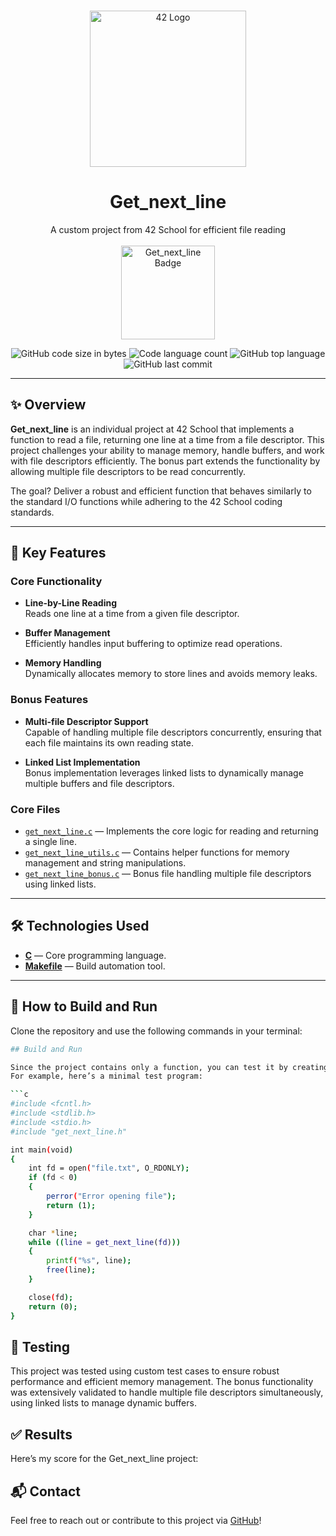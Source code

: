 <br />
<p align="center">
  <a href="https://raw.githubusercontent.com/othneildrew/Best-README-Template/master/images/logo.png">
    <img src="https://upload.wikimedia.org/wikipedia/commons/thumb/8/8d/42_Logo.svg/1200px-42_Logo.svg.png" alt="42 Logo" width="250" height="250">
  </a>

  <h1 align="center">Get_next_line</h1>

  <p align="center">
    A custom project from 42 School for efficient file reading
    <br />
    <br />
    <img src="https://github.com/doooriian/42-Badges/blob/main/badges/get_next_linem.png" alt="Get_next_line Badge" width="150">
  </p>
</p>

<p align="center">
  <img alt="GitHub code size in bytes" src="https://img.shields.io/github/languages/code-size/doooriian/Get_next_line?color=1A237E" />
  <img alt="Code language count" src="https://img.shields.io/github/languages/count/doooriian/Get_next_line?color=00BCD4" />
  <img alt="GitHub top language" src="https://img.shields.io/github/languages/top/doooriian/Get_next_line?color=7B1FA2" />
  <img alt="GitHub last commit" src="https://img.shields.io/github/last-commit/doooriian/Get_next_line?color=D32F2F" />
</p>

---

## ✨ Overview

**Get_next_line** is an individual project at 42 School that implements a function to read a file, returning one line at a time from a file descriptor. This project challenges your ability to manage memory, handle buffers, and work with file descriptors efficiently. The bonus part extends the functionality by allowing multiple file descriptors to be read concurrently.

The goal? Deliver a robust and efficient function that behaves similarly to the standard I/O functions while adhering to the 42 School coding standards.

---

## 📑 Key Features

### Core Functionality
- **Line-by-Line Reading**  
  Reads one line at a time from a given file descriptor.
  
- **Buffer Management**  
  Efficiently handles input buffering to optimize read operations.

- **Memory Handling**  
  Dynamically allocates memory to store lines and avoids memory leaks.

### Bonus Features
- **Multi-file Descriptor Support**  
  Capable of handling multiple file descriptors concurrently, ensuring that each file maintains its own reading state.
  
- **Linked List Implementation**  
  Bonus implementation leverages linked lists to dynamically manage multiple buffers and file descriptors.

### Core Files
- [`get_next_line.c`](https://github.com/doooriian/Get_next_line/blob/main/get_next_line.c) — Implements the core logic for reading and returning a single line.
- [`get_next_line_utils.c`](https://github.com/doooriian/Get_next_line/blob/main/get_next_line_utils.c) — Contains helper functions for memory management and string manipulations.
- [`get_next_line_bonus.c`](https://github.com/doooriian/Get_next_line/blob/main/get_next_line_bonus.c) — Bonus file handling multiple file descriptors using linked lists.

---

## 🛠️ Technologies Used
- **[C](https://devdocs.io/c/)** — Core programming language.
- **[Makefile](https://www.gnu.org/software/make/manual/make.html)** — Build automation tool.

---

## 🚀 How to Build and Run

Clone the repository and use the following commands in your terminal:

```bash
## Build and Run

Since the project contains only a function, you can test it by creating a simple `main.c` file that calls `get_next_line`
For example, here’s a minimal test program:

```c
#include <fcntl.h>
#include <stdlib.h>
#include <stdio.h>
#include "get_next_line.h"

int main(void)
{
    int fd = open("file.txt", O_RDONLY);
    if (fd < 0)
    {
        perror("Error opening file");
        return (1);
    }

    char *line;
    while ((line = get_next_line(fd)))
    {
        printf("%s", line);
        free(line);
    }

    close(fd);
    return (0);
}


```
## 🧪 Testing

This project was tested using custom test cases to ensure robust performance and efficient memory management. The bonus functionality was extensively validated to handle multiple file descriptors simultaneously, using linked lists to manage dynamic buffers.

## ✅ Results

Here’s my score for the Get_next_line project:

## 📬 Contact

Feel free to reach out or contribute to this project via [GitHub](https://github.com/doooriian)!
